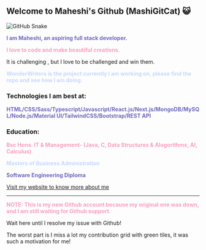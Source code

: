 ## Welcome to Maheshi's Github (MashiGitCat) 😺
![GitHub Snake](./dist/snake.svg)
<p style="color: #6E68BD;"><strong>I am Maheshi, an aspiring full stack developer.</strong></p>
<p style="color: #FA9EBC;"><strong>I love to code and make beautiful creations.</strong></p>

<p>It is  challenging , but I love to be challenged and win them.</p>
<p style="color: #C6D8FF;"><strong>WonderWriters is the project currently I am working on, please find the repo and see how I am doing. </strong></p>

### Technologies I am best at:
<p style="color: #6E68BD;"><strong>HTML/CSS/Sass/Typescript/Javascript/React.js/Next.js/MongoDB/MySQL/Node.js/Material UI/TailwindCSS/Bootstrap/REST API</strong></p>

### Education:
<p style="color: #FA9EBC;"><strong>Bsc Hons. IT & Management- (Java, C, Data Structures & Alogorithms, AI, Calculus)</strong></p>
<p style="color: #C6D8FF;"><strong>Masters of Business Administration</strong></p>
<p style="color: #6E68BD;"><strong>Software Engineering Diploma</strong></p>

[Visit my website to know more about me](https://find-maheshi.netlify.app/)

---
<p style="color: #FA9EBC;"><strong>NOTE: This is my new Github account because my original one was down, and I am still waiting for Github support.</strong></p>
<p>Wait here until I resolve my issue with Github!</p>
<p>The worst part is I miss a lot my contribution grid with green tiles, it was such a motivation for me!</p>
